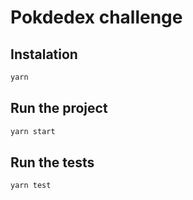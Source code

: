 # Pokdedex challenge

## Instalation
```sh
yarn 
```

## Run the project
```sh
yarn start
```

## Run the tests
```sh
yarn test
```
